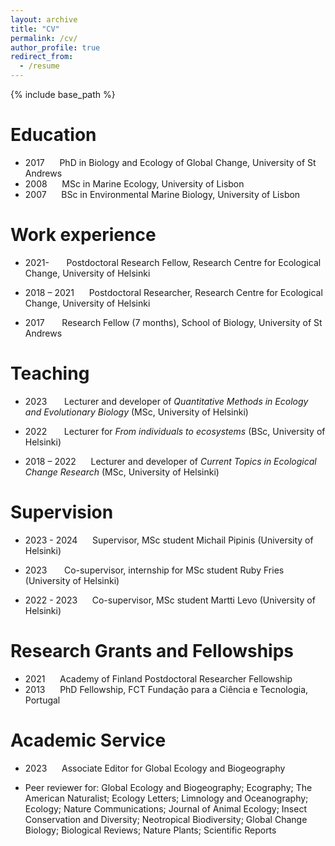 ```yaml
---
layout: archive
title: "CV"
permalink: /cv/
author_profile: true
redirect_from:
  - /resume
---
```


{% include base_path %}

Education
======
* 2017 &nbsp;&nbsp;&nbsp;&nbsp; PhD in Biology and Ecology of Global Change, University of St Andrews
* 2008 &nbsp;&nbsp;&nbsp;&nbsp; MSc in Marine Ecology, University of Lisbon
* 2007 &nbsp;&nbsp;&nbsp;&nbsp; BSc in Environmental Marine Biology, University of Lisbon


Work experience
======
* 2021- &nbsp;&nbsp;&nbsp;&nbsp;&nbsp; Postdoctoral Research Fellow, Research Centre for Ecological Change, University of Helsinki

* 2018 – 2021 &nbsp;&nbsp;&nbsp;&nbsp; Postdoctoral Researcher, Research Centre for Ecological Change, University of Helsinki
  
* 2017 &nbsp;&nbsp;&nbsp;&nbsp;&nbsp;  Research Fellow (7 months), School of Biology, University of St Andrews


Teaching
======
* 2023 &nbsp;&nbsp;&nbsp;&nbsp;&nbsp;  Lecturer and developer of *Quantitative Methods in Ecology and Evolutionary Biology* (MSc, University of Helsinki)

* 2022 &nbsp;&nbsp;&nbsp;&nbsp;&nbsp;  Lecturer for *From individuals to ecosystems* (BSc, University of Helsinki)

* 2018 – 2022 &nbsp;&nbsp;&nbsp;&nbsp; Lecturer and developer of *Current Topics in Ecological Change Research* (MSc, University of Helsinki)


Supervision
======
* 2023 - 2024 &nbsp;&nbsp;&nbsp;&nbsp; Supervisor, MSc student Michail Pipinis (University of Helsinki)

* 2023 &nbsp;&nbsp;&nbsp;&nbsp;&nbsp;  Co-supervisor, internship for MSc student Ruby Fries (University of Helsinki)

* 2022 - 2023 &nbsp;&nbsp;&nbsp;&nbsp; Co-supervisor, MSc student Martti Levo (University of Helsinki)


Research Grants and Fellowships
======
* 2021 &nbsp;&nbsp;&nbsp;&nbsp; Academy of Finland Postdoctoral Researcher Fellowship
* 2013 &nbsp;&nbsp;&nbsp;&nbsp; PhD Fellowship, FCT Fundação para a Ciência e Tecnologia, Portugal


Academic Service
======
* 2023 &nbsp;&nbsp;&nbsp;&nbsp; Associate Editor for Global Ecology and Biogeography

* Peer reviewer for: Global Ecology and Biogeography; Ecography; The American Naturalist; Ecology Letters; Limnology and Oceanography; Ecology; Nature Communications; Journal of Animal Ecology; Insect Conservation and Diversity; Neotropical Biodiversity; Global Change Biology; Biological Reviews; Nature Plants; Scientific Reports

